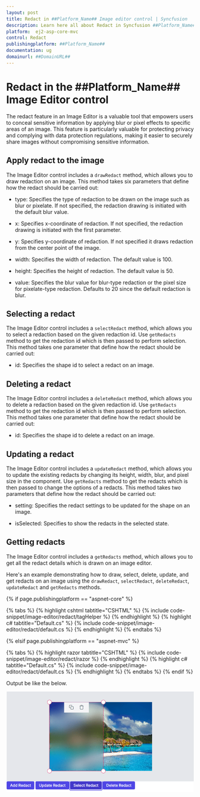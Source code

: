 ```yaml
---
layout: post
title: Redact in ##Platform_Name## Image editor control | Syncfusion
description: Learn here all about Redact in Syncfusion ##Platform_Name## Image editor control of Syncfusion Essential JS 2 and more.
platform:  ej2-asp-core-mvc
control: Redact 
publishingplatform: ##Platform_Name##
documentation: ug
domainurl: ##DomainURL##
---
```


# Redact in the ##Platform_Name## Image Editor control

The redact feature in an Image Editor is a valuable tool that empowers users to conceal sensitive information by applying blur or pixel effects to specific areas of an image. This feature is particularly valuable for protecting privacy and complying with data protection regulations, making it easier to securely share images without compromising sensitive information.

## Apply redact to the image

The Image Editor control includes a `drawRedact` method, which allows you to draw redaction on an image. This method takes six parameters that define how the redact should be carried out:

* type: Specifies the type of redaction to be drawn on the image such as blur or pixelate. If not specified, the redaction drawing is initiated with the default blur value.

* x: Specifies x-coordinate of redaction. If not specified, the redaction drawing is initiated with the first parameter.

* y: Specifies y-coordinate of redaction. If not specified it draws redaction from the center point of the image.

* width: Specifies the width of redaction. The default value is 100.

* height: Specifies the height of redaction. The default value is 50.

* value: Specifies the blur value for blur-type redaction or the pixel size for pixelate-type redaction. Defaults to 20 since the default redaction is blur.

## Selecting a redact

The Image Editor control includes a `selectRedact` method, which allows you to select a redaction based on the given redaction id. Use `getRedacts` method to get the redaction id which is then passed to perform selection. This method takes one parameter that define how the redact should be carried out:

* id: Specifies the shape id to select a redact on an image.

## Deleting a redact

The Image Editor control includes a `deleteRedact` method, which allows you to delete a redaction based on the given redaction id. Use `getRedacts` method to get the redaction id which is then passed to perform selection. This method takes one parameter that define how the redact should be carried out:

* id: Specifies the shape id to delete a redact on an image.

## Updating a redact

The Image Editor control includes a `updateRedact` method, which allows you to update the existing redacts by changing its height, width, blur, and pixel size in the component. Use `getRedacts` method to get the redacts which is then passed to change the options of a redacts. This method takes two parameters that define how the redact should be carried out:

* setting: Specifies the redact settings to be updated for the shape on an image.

* isSelected: Specifies to show the redacts in the selected state.

## Getting redacts

The Image Editor control includes a `getRedacts` method, which allows you to get all the redact details which is drawn on an image editor.

Here's an example demonstrating how to draw, select, delete, update, and get redacts on an image using the `drawRedact`, `selectRedact`, `deleteRedact`, `updateRedact` and `getRedacts` methods.

{% if page.publishingplatform == "aspnet-core" %}

{% tabs %}
{% highlight cshtml tabtitle="CSHTML" %}
{% include code-snippet/image-editor/redact/tagHelper %}
{% endhighlight %}
{% highlight c# tabtitle="Default.cs" %}
{% include code-snippet/image-editor/redact/default.cs %}
{% endhighlight %}
{% endtabs %}

{% elsif page.publishingplatform == "aspnet-mvc" %}

{% tabs %}
{% highlight razor tabtitle="CSHTML" %}
{% include code-snippet/image-editor/redact/razor %}
{% endhighlight %}
{% highlight c# tabtitle="Default.cs" %}
{% include code-snippet/image-editor/redact/default.cs %}
{% endhighlight %}
{% endtabs %}
{% endif %}

Output be like the below.

![ImageEditor Sample](images/image-editor-redact.png)